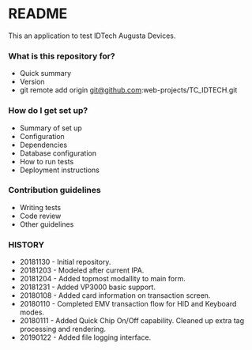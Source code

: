 # README #

This an application to test IDTech Augusta Devices.

### What is this repository for? ###

* Quick summary
* Version
* git remote add origin git@github.com:web-projects/TC_IDTECH.git

### How do I get set up? ###

* Summary of set up
* Configuration
* Dependencies
* Database configuration
* How to run tests
* Deployment instructions

### Contribution guidelines ###

* Writing tests
* Code review
* Other guidelines

### HISTORY ###

* 20181130 - Initial repository.
* 20181203 - Modeled after current IPA.
* 20181204 - Added topmost modallity to main form.
* 20181231 - Added VP3000 basic support.
* 20180108 - Added card information on transaction screen.
* 20180110 - Completed EMV transaction flow for HID and Keyboard modes.
* 20180111 - Added Quick Chip On/Off capability.
             Cleaned up extra tag processing and rendering.
* 20190122 - Added file logging interface.
